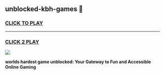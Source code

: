 
## unblocked-kbh-games 👋
<h3>
<a href="https://premium.freeplayer.one?title=unblocked-kbh-games&ref=14F">CLICK TO PLAY</a></h3>
<hr>

<h3>
<a href="https://premium.freeplayer.one?title=unblocked-kbh-games&ref=14F">CLICK 2 PLAY</a>
  
</h3>

<a href="https://premium.freeplayer.one?title=unblocked-kbh-games&ref=12F/"><img src="https://clearcache.store/games.png"></a>


**worlds hardest game unblocked: Your Gateway to Fun and Accessible Online Gaming**
